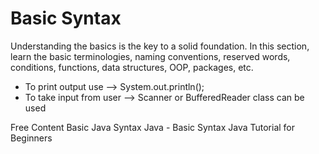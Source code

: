 # Basic Syntax

Understanding the basics is the key to a solid foundation. In this section, learn the basic terminologies, naming conventions, reserved words, conditions, functions, data structures, OOP, packages, etc.

* To print output use --> System.out.println();
* To take input from user --> Scanner or BufferedReader class can be used

<ResourceGroupTitle>Free Content</ResourceGroupTitle>
<BadgeLink colorScheme='yellow' badgeText='Read' href='https://www.geeksforgeeks.org/java-basic-syntax/'>Basic Java Syntax</BadgeLink>
<BadgeLink badgeText='Watch' href='https://www.youtube.com/watch?v=81piDKqPxjQ'>Java - Basic Syntax</BadgeLink>
<BadgeLink colorScheme='purple' badgeText='Watch' href='https://www.youtube.com/watch?v=RRubcjpTkks'>Java Tutorial for Beginners</BadgeLink>
